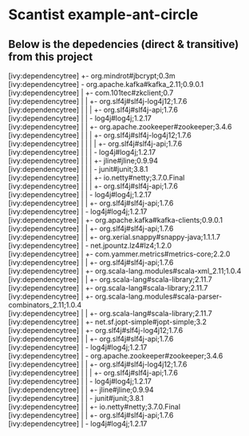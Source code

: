 # Scantist example-ant-circle

## Below is the depedencies (direct & transitive) from this project

[ivy:dependencytree] +- org.mindrot#jbcrypt;0.3m <br/>
[ivy:dependencytree] \- org.apache.kafka#kafka_2.11;0.9.0.1<br/>
[ivy:dependencytree] |  +- com.101tec#zkclient;0.7<br/>
[ivy:dependencytree] |  |  +- org.slf4j#slf4j-log4j12;1.7.6<br/>
[ivy:dependencytree] |  |  |  +- org.slf4j#slf4j-api;1.7.6<br/>
[ivy:dependencytree] |  |     \- log4j#log4j;1.2.17<br/>
[ivy:dependencytree] |  |  +- org.apache.zookeeper#zookeeper;3.4.6<br/>
[ivy:dependencytree] |  |  |  +- org.slf4j#slf4j-log4j12;1.7.6<br/>
[ivy:dependencytree] |  |  |  |  +- org.slf4j#slf4j-api;1.7.6<br/>
[ivy:dependencytree] |  |  |     \- log4j#log4j;1.2.17<br/>
[ivy:dependencytree] |  |  |  +- jline#jline;0.9.94<br/>
[ivy:dependencytree] |  |  |     \- junit#junit;3.8.1<br/>
[ivy:dependencytree] |  |  |  +- io.netty#netty;3.7.0.Final<br/>
[ivy:dependencytree] |  |  |  +- org.slf4j#slf4j-api;1.7.6<br/>
[ivy:dependencytree] |  |     \- log4j#log4j;1.2.17<br/>
[ivy:dependencytree] |  |  +- org.slf4j#slf4j-api;1.7.6<br/>
[ivy:dependencytree] |     \- log4j#log4j;1.2.17<br/>
[ivy:dependencytree] |  +- org.apache.kafka#kafka-clients;0.9.0.1<br/>
[ivy:dependencytree] |  |  +- org.slf4j#slf4j-api;1.7.6<br/>
[ivy:dependencytree] |  |  +- org.xerial.snappy#snappy-java;1.1.1.7<br/>
[ivy:dependencytree] |     \- net.jpountz.lz4#lz4;1.2.0<br/>
[ivy:dependencytree] |  +- com.yammer.metrics#metrics-core;2.2.0<br/>
[ivy:dependencytree] |  |  +- org.slf4j#slf4j-api;1.7.6<br/>
[ivy:dependencytree] |  +- org.scala-lang.modules#scala-xml_2.11;1.0.4<br/>
[ivy:dependencytree] |  |  +- org.scala-lang#scala-library;2.11.7<br/>
[ivy:dependencytree] |  +- org.scala-lang#scala-library;2.11.7<br/>
[ivy:dependencytree] |  +- org.scala-lang.modules#scala-parser-combinators_2.11;1.0.4<br/>
[ivy:dependencytree] |  |  +- org.scala-lang#scala-library;2.11.7<br/>
[ivy:dependencytree] |  +- net.sf.jopt-simple#jopt-simple;3.2<br/>
[ivy:dependencytree] |  +- org.slf4j#slf4j-log4j12;1.7.6<br/>
[ivy:dependencytree] |  |  +- org.slf4j#slf4j-api;1.7.6<br/>
[ivy:dependencytree] |     \- log4j#log4j;1.2.17<br/>
[ivy:dependencytree] |  \- org.apache.zookeeper#zookeeper;3.4.6<br/>
[ivy:dependencytree] |  |  +- org.slf4j#slf4j-log4j12;1.7.6<br/>
[ivy:dependencytree] |  |  |  +- org.slf4j#slf4j-api;1.7.6<br/>
[ivy:dependencytree] |  |     \- log4j#log4j;1.2.17<br/>
[ivy:dependencytree] |  |  +- jline#jline;0.9.94<br/>
[ivy:dependencytree] |  |     \- junit#junit;3.8.1<br/>
[ivy:dependencytree] |  |  +- io.netty#netty;3.7.0.Final<br/>
[ivy:dependencytree] |  |  +- org.slf4j#slf4j-api;1.7.6<br/>
[ivy:dependencytree] |     \- log4j#log4j;1.2.17<br/>
